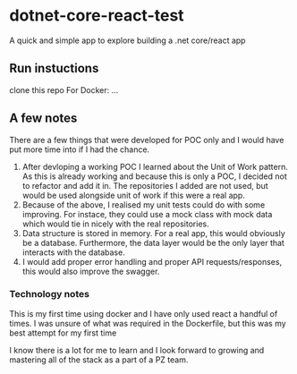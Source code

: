 # dotnet-core-react-test
A quick and simple app to explore building a .net core/react app

## Run instuctions
clone this repo
For Docker:
...


## A few notes
There are a few things that were developed for POC only and I would have put more time into if I had the chance. 
1. After devloping a working POC I learned about the Unit of Work pattern. As this is already working and because this is only a POC, I decided not to refactor and add it in. The repositories I added are not used, but would be used alongside unit of work if this were a real app. 
2. Because of the above, I realised my unit tests could do with some improving. For instace, they could use a mock class with mock data which would tie in nicely with the real repositories.
3. Data structure is stored in memory. For a real app, this would obviously be a database. Furthermore, the data layer would be the only layer that interacts with the database.
4. I would add proper error handling and proper API requests/responses, this would also improve the swagger.

### Technology notes
This is my first time using docker and I have only used react a handful of times. I was unsure of what was required in the Dockerfile, but this was my best attempt for my first time

I know there is a lot for me to learn and I look forward to growing and mastering all of the stack as a part of a PZ team.